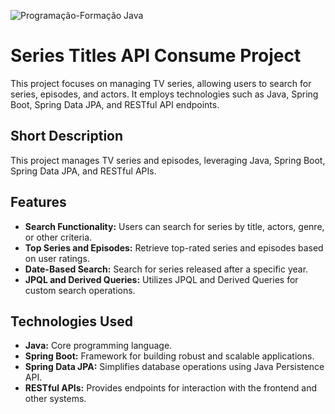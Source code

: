 
![Programação-Formação Java](https://github.com/iasminaraujoc/3355-java-screenmatch-com-jpa/assets/84939115/3c51e000-962d-4dc9-97fc-1d384e2511a2)

# Series Titles API Consume Project

This project focuses on managing TV series, allowing users to search for series, episodes, and actors. It employs technologies such as Java, Spring Boot, Spring Data JPA, and RESTful API endpoints.

## Short Description
This project manages TV series and episodes, leveraging Java, Spring Boot, Spring Data JPA, and RESTful APIs.

## Features

- **Search Functionality:** Users can search for series by title, actors, genre, or other criteria.
- **Top Series and Episodes:** Retrieve top-rated series and episodes based on user ratings.
- **Date-Based Search:** Search for series released after a specific year.
- **JPQL and Derived Queries:** Utilizes JPQL and Derived Queries for custom search operations.

## Technologies Used

- **Java:** Core programming language.
- **Spring Boot:** Framework for building robust and scalable applications.
- **Spring Data JPA:** Simplifies database operations using Java Persistence API.
- **RESTful APIs:** Provides endpoints for interaction with the frontend and other systems.



